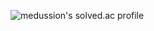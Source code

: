 ![medussion's solved.ac profile](https://github-readme-solvedac.junylove.vercel.app/api/?handle=junylove)
